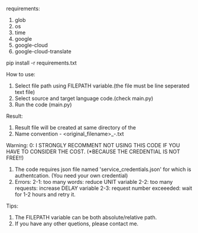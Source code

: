 requirements:
1. glob
2. os
3. time
4. google
5. google-cloud
6. google-cloud-translate

pip install -r requirements.txt

How to use:
1. Select file path using FILEPATH variable.(the file must be line seperated text file)
2. Select source and target language code.(check main.py)
3. Run the code (main.py)

Result:
1. Result file will be created at same directory of the
2. Name convention - <original_filename>_<sourcecode>-<targetcode>.txt

Warning:
0: I STRONGLY RECOMMENT NOT USING THIS CODE IF YOU HAVE TO CONSIDER THE COST. (*BECAUSE THE CREDENTIAL IS NOT FREE!!)
1. The code requires json file named 'service_credentials.json' for which is authentcation. (You need your own credential)
2. Errors:
   2-1: too many words: reduce UNIT variable
   2-2: too many requests: increase DELAY variable
   2-3: request number exceeeded: wait for 1-2 hours and retry it.

Tips:
1. The FILEPATH variable can be both absolute/relative path.
2. If you have any other quetions, please contact me.
